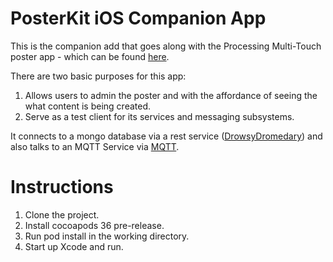 # PosterKit iOS Companion App

This is the companion add that goes along with the Processing Multi-Touch poster app - which can be found [here](https://github.com/ltg-uic/processing-poster-client).

There are two basic purposes for this app:

1. Allows users to admin the poster and with the affordance of seeing the what content is being created.
2. Serve as a test client for its services and messaging subsystems.

It connects to a mongo database via a rest service ([DrowsyDromedary](https://github.com/zuk/DrowsyDromedary)) and also talks to an MQTT Service via [MQTT](https://github.com/mobile-web-messaging/MQTTKit).

# Instructions

1. Clone the project. 
2. Install cocoapods 36 pre-release.
3. Run pod install in the working directory.
4. Start up Xcode and run.
